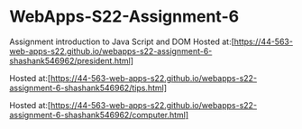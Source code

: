 # WebApps-S22-Assignment-6
Assignment introduction to Java Script and DOM
Hosted at:[https://44-563-web-apps-s22.github.io/webapps-s22-assignment-6-shashank546962/president.html]

Hosted at:[https://44-563-web-apps-s22.github.io/webapps-s22-assignment-6-shashank546962/tips.html]

Hosted at:[https://44-563-web-apps-s22.github.io/webapps-s22-assignment-6-shashank546962/computer.html]